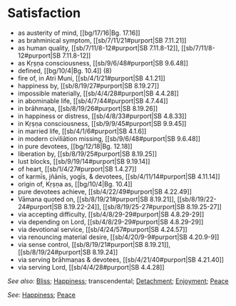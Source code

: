 # Satisfaction

* as austerity of mind, [[bg/17/16|Bg. 17.16]]
* as brahminical symptom, [[sb/7/11/21#purport|SB 7.11.21]]
* as human quality, [[sb/7/11/8-12#purport|SB 7.11.8-12]], [[sb/7/11/8-12#purport|SB 7.11.8-12]]
* as Kṛṣṇa consciousness, [[sb/9/6/48#purport|SB 9.6.48]]
* defined, [[bg/10/4|Bg. 10.4]] (8)
* fire of, in Atri Muni, [[sb/4/1/21#purport|SB 4.1.21]]
* happiness by, [[sb/8/19/27#purport|SB 8.19.27]]
* impossible materially, [[sb/4/4/28#purport|SB 4.4.28]]
* in abominable life, [[sb/4/7/44#purport|SB 4.7.44]]
* in brāhmaṇa, [[sb/8/19/26#purport|SB 8.19.26]]
* in happiness or distress, [[sb/4/8/33#purport|SB 4.8.33]]
* in Kṛṣṇa consciousness, [[sb/9/9/45#purport|SB 9.9.45]]
* in married life, [[sb/4/1/6#purport|SB 4.1.6]]
* in modern civiliātion missing, [[sb/9/6/48#purport|SB 9.6.48]]
* in pure devotees, [[bg/12/18|Bg. 12.18]]
* liberation by, [[sb/8/19/25#purport|SB 8.19.25]]
* lust blocks, [[sb/9/19/14#purport|SB 9.19.14]]
* of heart, [[sb/1/4/27#purport|SB 1.4.27]]
* of karmīs, jñānīs, yogīs, & devotees, [[sb/4/11/14#purport|SB 4.11.14]]
* origin of, Kṛṣṇa as, [[bg/10/4|Bg. 10.4]]
* pure devotees achieve, [[sb/4/22/49#purport|SB 4.22.49]]
* Vāmana quoted on, [[sb/8/19/21#purport|SB 8.19.21]], [[sb/8/19/22-24#purport|SB 8.19.22-24]], [[sb/8/19/25-27#purport|SB 8.19.25-27]]
* via accepting difficulty, [[sb/4/8/29-29#purport|SB 4.8.29-29]]
* via depending on Lord, [[sb/4/8/29-29#purport|SB 4.8.29-29]]
* via devotional service, [[sb/4/24/57#purport|SB 4.24.57]]
* via renouncing material desire, [[sb/4/20/9-9#purport|SB 4.20.9-9]]
* via sense control, [[sb/8/19/21#purport|SB 8.19.21]], [[sb/8/19/24#purport|SB 8.19.24]]
* via serving brāhmaṇas & devotees, [[sb/4/21/40#purport|SB 4.21.40]]
* via serving Lord, [[sb/4/4/28#purport|SB 4.4.28]]

*See also:* [Bliss](entries/bliss.md); [Happiness](entries/happiness.md); transcendental; [Detachment](entries/detachment.md); [Enjoyment](entries/enjoyment.md); [Peace](entries/peace.md)

*See:* [Happiness](entries/happiness.md); [Peace](entries/peace.md)
